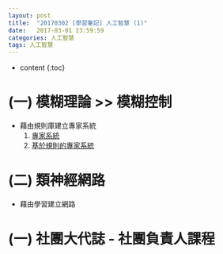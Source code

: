 ```yaml
---
layout: post
title:  "20170302 [學習筆記] 人工智慧 (1)"
date:   2017-03-01 23:59:59
categories: 人工智慧
tags: 人工智慧
---
```



* content
{:toc}


# (一) 模糊理論 >> 模糊控制
* 藉由規則庫建立專家系統
    1. [專家系統](https://zh.wikipedia.org/wiki/%E4%B8%93%E5%AE%B6%E7%B3%BB%E7%BB%9F)
    2. [基於規則的專家系統](http://mail.tut.edu.tw/~th0046/past/100/Artificial%20Intelligence-0001/handout/2_Rule-based%20expert%20systems.pdf)


# (二) 類神經網路
* 藉由學習建立網路



# (一) 社團大代誌 - 社團負責人課程



